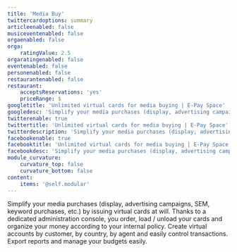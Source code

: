 ```yaml
---
title: 'Media Buy'
twittercardoptions: summary
articleenabled: false
musiceventenabled: false
orgaenabled: false
orga:
    ratingValue: 2.5
orgaratingenabled: false
eventenabled: false
personenabled: false
restaurantenabled: false
restaurant:
    acceptsReservations: 'yes'
    priceRange: $
googletitle: 'Unlimited virtual cards for media buying | E-Pay Space'
googledesc: 'Simplify your media purchases (display, advertising campaigns, SEM, keyword purchases, etc.) by issuing virtual cards at will. Thanks to a dedicated administration console, you order, load / unload your cards and organize your money according to your internal policy. Create virtual accounts by customer, by country, by agent and easily control transactions. Export reports and manage your budgets easily.'
twitterenable: true
twittertitle: 'Unlimited virtual cards for media buying | E-Pay Space'
twitterdescription: 'Simplify your media purchases (display, advertising campaigns, SEM, keyword purchases, etc.) by issuing virtual cards at will. Thanks to a dedicated administration console, you order, load / unload your cards and organize your money according to your internal policy. Create virtual accounts by customer, by country, by agent and easily control transactions. Export reports and manage your budgets easily.'
facebookenable: true
facebooktitle: 'Unlimited virtual cards for media buying | E-Pay Space'
facebookdesc: 'Simplify your media purchases (display, advertising campaigns, SEM, keyword purchases, etc.) by issuing virtual cards at will. Thanks to a dedicated administration console, you order, load / unload your cards and organize your money according to your internal policy. Create virtual accounts by customer, by country, by agent and easily control transactions. Export reports and manage your budgets easily.'
module_curvature:
    curvature_top: false
    curvature_bottom: false
content:
    items: '@self.modular'
---
```


Simplify your media purchases (display, advertising campaigns, SEM, keyword purchases, etc.) by issuing virtual cards at will. Thanks to a dedicated administration console, you order, load / unload your cards and organize your money according to your internal policy. Create virtual accounts by customer, by country, by agent and easily control transactions. Export reports and manage your budgets easily.